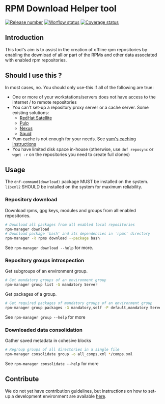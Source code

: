 # RPM Download Helper tool

[![Release number](https://shields.io/github/v/release/Ayowel/rpm-manager)](https://github.com/Ayowel/rpm-manager/releases/latest) [![Worflow status](https://shields.io/github/workflow/status/Ayowel/rpm-manager/Main)](https://github.com/Ayowel/rpm-manager/actions) [![Coverage status](https://shields.io/codecov/c/github/Ayowel/rpm-manager)](https://codecov.io/github/Ayowel/rpm-manager/)

## Introduction

This tool's aim is to assist in the creation of offline rpm repositories by enabling the download of all or part of the RPMs and other data associated with enabled rpm repositories.

## Should I use this ?

In most cases, no. You should only use-this if all of the following are true:

* One or more of your workstations/servers does not have access to the internet / to remote repositories
* You can't set-up a repository proxy server or a cache server. Some existing solutions:
  * [RedHat Satellite](https://www.redhat.com/en/technologies/management/satellite)
  * [Pulp](http://www.pulpproject.org/)
  * [Nexus](https://fr.sonatype.com/products/repository-oss)
  * [Squid](http://www.squid-cache.org/)
* Yum cache is not enough for your needs. See [yum's caching instructions](http://yum.baseurl.org/wiki/YumMultipleMachineCaching.html) 
* You have limited disk space in-house (otherwise, use `dnf reposync` or `wget -r` on the repositories you need to create full clones)

## Usage

The `dnf-command(download)` package MUST be installed on the system.
`libxml2` SHOULD be installed on the system for maximum reliability.

### Repository download

Download rpms, gpg keys, modules and groups from all enabled repositories.

```bash
# Download all packages from all enabled local repositories
rpm-manager download
# Download package 'bash' and its dependencies in 'rpms' directory
rpm-manager -R rpms download --package bash
```

See `rpm-manager download --help` for more.

### Repository groups introspection

Get subgroups of an environment group.

```bash
# Get mandatory groups of an environment group
rpm-manager group list -G mandatory Server
```

Get packages of a group.

```bash
# Get required packages of mandatory groups of an environment group
rpm-manager group packages -G mandatory,self -P default,mandatory Server
```

See `rpm-manager group --help` for more

### Downloaded data consolidation

Gather saved metadata in cohesive blocks

```bash
# Regroup groups of all directories in a single file
rpm-manager consolidate group -o all_comps.xml */comps.xml
```

See `rpm-manager consolidate --help` for more

## Contribute

We do not yet have contribution guidelines, but instructions on how to set-up a development environment are available [here](DEVELOPER.md).
